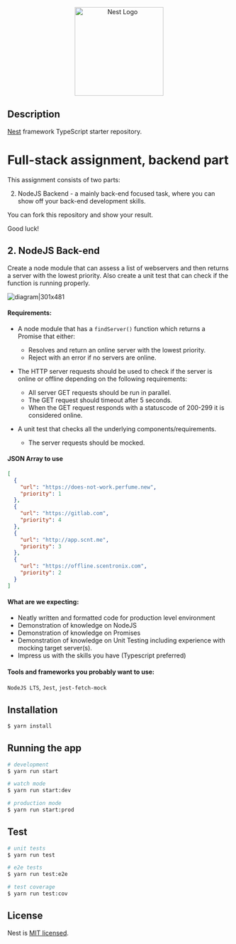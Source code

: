 <p align="center">
  <a href="http://nestjs.com/" target="blank"><img src="https://nestjs.com/img/logo-small.svg" width="200" alt="Nest Logo" /></a>
</p>

## Description

[Nest](https://github.com/nestjs/nest) framework TypeScript starter repository.


# Full-stack assignment, backend part
This assignment consists of two parts:

2. NodeJS Backend - a mainly back-end focused task, where you can show off your back-end development skills.

You can fork this repository and show your result.

Good luck!


## 2. NodeJS Back-end

Create a node module that can assess a list of webservers and then returns a server with the lowest priority. Also create a unit test that can check if the function is running properly.

![diagram|301x481](./images/backend.jpeg)

#### Requirements:
- A node module that has a `findServer()` function which returns a Promise that either:
  - Resolves and return an online server with the lowest priority.
  - Reject with an error if no servers are online.

- The HTTP server requests should be used to check if the server is online or offline depending on the following requirements:
  - All server GET requests should be run in parallel.
  - The GET request should timeout after 5 seconds.
  - When the GET request responds with a statuscode of 200-299 it is considered online.

- A unit test that checks all the underlying components/requirements.
  - The server requests should be mocked.

#### JSON Array to use

```json
[
  {
    "url": "https://does-not-work.perfume.new",
    "priority": 1
  },
  {
    "url": "https://gitlab.com",
    "priority": 4
  },
  {
    "url": "http://app.scnt.me",
    "priority": 3
  },
  {
    "url": "https://offline.scentronix.com",
    "priority": 2
  }
]
```

#### What are we expecting:
- Neatly written and formatted code for production level environment
- Demonstration of knowledge on NodeJS
- Demonstration of knowledge on Promises
- Demonstration of knowledge on Unit Testing including experience with mocking target server(s).
- Impress us with the skills you have (Typescript preferred)

#### Tools and frameworks you probably want to use:
`NodeJS LTS`, `Jest`, `jest-fetch-mock`



## Installation

```bash
$ yarn install
```

## Running the app

```bash
# development
$ yarn run start

# watch mode
$ yarn run start:dev

# production mode
$ yarn run start:prod
```

## Test

```bash
# unit tests
$ yarn run test

# e2e tests
$ yarn run test:e2e

# test coverage
$ yarn run test:cov
```

## License

Nest is [MIT licensed](LICENSE).
